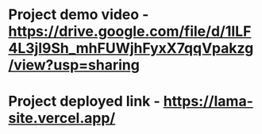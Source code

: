 # Project demo video - https://drive.google.com/file/d/1ILF4L3jl9Sh_mhFUWjhFyxX7qqVpakzg/view?usp=sharing
# Project deployed link - https://lama-site.vercel.app/
